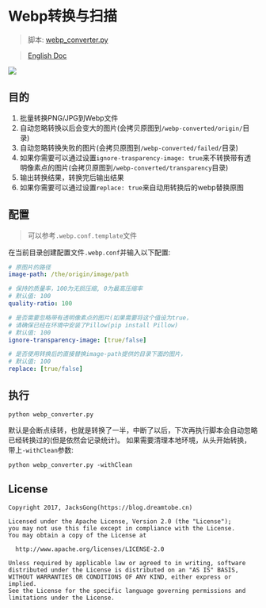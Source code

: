 # Webp转换与扫描

> 脚本: [webp_converter.py](https://github.com/Jacksgong/webp-converter/blob/master/webp_converter.py)

> [English Doc](https://github.com/Jacksgong/webp-converter/blob/master/README.md)

![](https://github.com/Jacksgong/webp-converter/raw/master/arts/webp-converter.png)

## 目的

1. 批量转换PNG/JPG到Webp文件
2. 自动忽略转换以后会变大的图片(会拷贝原图到`/webp-converted/origin/`目录)
3. 自动忽略转换失败的图片(会拷贝原图到`/webp-converted/failed/`目录)
4. 如果你需要可以通过设置`ignore-trasparency-image: true`来不转换带有透明像素点的图片(会拷贝原图到`/webp-converted/transparency`目录)
5. 输出转换结果，转换完后输出结果
6. 如果你需要可以通过设置`replace: true`来自动用转换后的webp替换原图

## 配置

> 可以参考`.webp.conf.template`文件

在当前目录创建配置文件`.webp.conf`并输入以下配置:

```yml
# 原图片的路径
image-path: /the/origin/image/path

# 保持的质量率，100为无损压缩, 0为最高压缩率
# 默认值: 100
quality-ratio: 100

# 是否需要忽略带有透明像素点的图片(如果需要将这个值设为true，
# 请确保已经在环境中安装了Pillow(pip install Pillow)
# 默认值: 100
ignore-transparency-image: [true/false]

# 是否使用转换后的直接替换image-path提供的目录下面的图片，
# 默认值: 100
replace: [true/false]
```

## 执行

```shell
python webp_converter.py
```

默认是会断点续转，也就是转换了一半，中断了以后，下次再执行脚本会自动忽略已经转换过的(但是依然会记录统计)。
如果需要清理本地环境，从头开始转换，带上`-withClean`参数:

```shell
python webp_converter.py -withClean
```

## License

```
Copyright 2017, JacksGong(https://blog.dreamtobe.cn)

Licensed under the Apache License, Version 2.0 (the "License");
you may not use this file except in compliance with the License.
You may obtain a copy of the License at

  http://www.apache.org/licenses/LICENSE-2.0

Unless required by applicable law or agreed to in writing, software
distributed under the License is distributed on an "AS IS" BASIS,
WITHOUT WARRANTIES OR CONDITIONS OF ANY KIND, either express or implied.
See the License for the specific language governing permissions and
limitations under the License.
```
